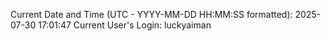 Current Date and Time (UTC - YYYY-MM-DD HH:MM:SS formatted): 2025-07-30 17:01:47
Current User's Login: luckyaiman
